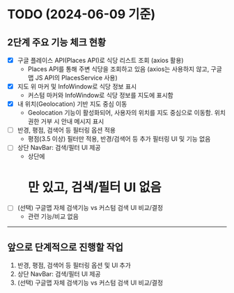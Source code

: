 # TODO (2024-06-09 기준)

## 2단계 주요 기능 체크 현황

- [x] 구글 플레이스 API(Places API)로 식당 리스트 조회 (axios 활용)
  - Places API를 통해 주변 식당을 조회하고 있음 (axios는 사용하지 않고, 구글맵 JS API의 PlacesService 사용)
- [x] 지도 위 마커 및 InfoWindow로 식당 정보 표시
  - 커스텀 마커와 InfoWindow로 식당 정보를 지도에 표시함
- [x] 내 위치(Geolocation) 기반 지도 중심 이동
  - Geolocation 기능이 활성화되어, 사용자의 위치를 지도 중심으로 이동함. 위치 권한 거부 시 안내 메시지 표시
- [ ] 반경, 평점, 검색어 등 필터링 옵션 적용
  - 평점(3.5 이상) 필터만 적용, 반경/검색어 등 추가 필터링 UI 및 기능 없음
- [ ] 상단 NavBar: 검색/필터 UI 제공
  - 상단에 <h1>만 있고, 검색/필터 UI 없음
- [ ] (선택) 구글맵 자체 검색기능 vs 커스텀 검색 UI 비교/결정
  - 관련 기능/비교 없음

---

## 앞으로 단계적으로 진행할 작업

1. 반경, 평점, 검색어 등 필터링 옵션 및 UI 추가
2. 상단 NavBar: 검색/필터 UI 제공
3. (선택) 구글맵 자체 검색기능 vs 커스텀 검색 UI 비교/결정 